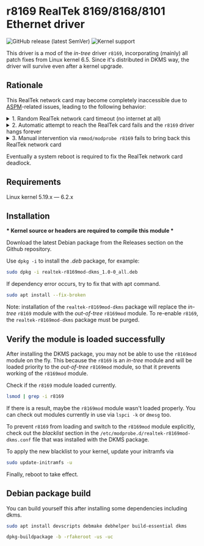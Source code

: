 # r8169 RealTek 8169/8168/8101 Ethernet driver

![GitHub release (latest SemVer)](https://img.shields.io/github/v/release/iusmac/realtek-r8169mod-dkms?sort=semver&style=for-the-badge&logo=hackthebox&color=blue&logoColor=aliceblue) ![Kernel support](https://img.shields.io/badge/5.19.x%20%E2%80%94%206.2.x-blue?style=for-the-badge&logo=linux&label=KERNEL&color=green)

This driver is a mod of the _in-tree_ driver `r8169`, incorporating (mainly) all patch fixes from Linux kernel 6.5. Since it's distributed in DKMS way, the driver will survive even after a kernel upgrade.

## Rationale

This RealTek network card may become completely inaccessible due to [ASPM](https://en.wikipedia.org/wiki/Active_State_Power_Management)-related issues, leading to the following behavior:
<details><summary>1. Random RealTek network card timeout (no internet at all)</summary>

```log
NETDEV WATCHDOG: eno1 (r8169): transmit queue 0 timed out
```

<details><summary>and a WATCHDOG warning (tl;dr)</summary>

```log
WARNING: CPU: 4 PID: 0 at net/sched/sch_generic.c:525 dev_watchdog+0x21f/0x230
Modules linked in: rfcomm xt_conntrack nft_chain_nat xt_MASQUERADE nf_nat nf_conntrack_netlink nf_conntrack nf_defrag_ipv6 nf_defrag_ipv4 xfrm_user xfrm_algo xt_addrtype nft_compat nf_tables nfnetlink br_netfilter bridge stp llc ccm nvidia_uvm(POE) overlay cmac algif_hash algif_skcipher af_alg bnep snd_hda_codec_realtek snd_hda_codec_generic ledtrig_audio zram intel_tcc_cooling x86_pkg_temp_thermal intel_powerclamp coretemp kvm_intel nvidia_drm(POE) nvidia_modeset(POE) snd_sof_pci_intel_cnl kvm irqbypass snd_sof_intel_hda_common crct10dif_pclmul polyval_clmulni polyval_generic soundwire_intel ghash_clmulni_intel sha512_ssse3 soundwire_generic_allocation aesni_intel crypto_simd cryptd soundwire_cadence snd_sof_intel_hda rapl nvidia(POE) binfmt_misc snd_sof_pci snd_sof_xtensa_dsp snd_sof snd_sof_utils rtw88_8822be snd_soc_hdac_hda rtw88_8822b snd_hda_ext_core rtw88_pci snd_soc_acpi_intel_match snd_soc_acpi rtw88_core soundwire_bus mei_pxp mei_hdcp intel_rapl_msr nls_iso8859_1
 intel_cstate snd_soc_core i915 snd_hda_codec_hdmi snd_compress ac97_bus mac80211 snd_pcm_dmaengine hp_wmi sparse_keymap platform_profile serio_raw intel_wmi_thunderbolt cmdlinepart wmi_bmof uvcvideo snd_hda_intel spi_nor videobuf2_vmalloc snd_intel_dspcfg snd_seq_midi videobuf2_memops snd_intel_sdw_acpi mtd videobuf2_v4l2 drm_buddy cfg80211 snd_seq_midi_event snd_hda_codec btusb ttm snd_rawmidi libarc4 videodev btrtl snd_hda_core ee1004 drm_display_helper input_leds snd_hwdep btbcm btintel snd_seq videobuf2_common btmtk cec snd_seq_device snd_pcm mc joydev snd_timer bluetooth processor_thermal_device_pci_legacy rc_core processor_thermal_device ecdh_generic snd hid_multitouch ecc processor_thermal_rfim mei_me mei processor_thermal_mbox drm_kms_helper processor_thermal_rapl ucsi_acpi i2c_algo_bit soundcore intel_rapl_common syscopyarea typec_ucsi sysfillrect sysimgblt int3403_thermal intel_soc_dts_iosf typec intel_pch_thermal int340x_thermal_zone int3400_thermal mac_hid
 acpi_thermal_rel hp_accel acpi_tad acpi_pad wireless_hotkey lis3lv02d sch_fq_codel msr parport_pc ppdev lp parport ramoops drm reed_solomon pstore_blk pstore_zone efi_pstore ip_tables x_tables autofs4 btrfs blake2b_generic xor raid6_pq libcrc32c hid_lenovo usbhid uas usb_storage hid_generic nvme i2c_i801 spi_intel_pci alcor crc32_pclmul i2c_smbus spi_intel r8169 intel_lpss_pci nvme_core ahci alcor_pci realtek intel_lpss nvme_common xhci_pci libahci idma64 xhci_pci_renesas i2c_hid_acpi i2c_hid hid video wmi pinctrl_cannonlake
CPU: 4 PID: 0 Comm: swapper/4 Tainted: P           OE      6.2.0-26-generic #26~22.04.1-Ubuntu
Hardware name: HP HP Pavilion Gaming Laptop 15-dk0xxx/85FC, BIOS F.33 07/16/2020
RIP: 0010:dev_watchdog+0x21f/0x230
Code: 00 e9 31 ff ff ff 4c 89 e7 c6 05 f5 a9 78 01 01 e8 c6 ff f7 ff 44 89 f1 4c 89 e6 48 c7 c7 08 30 a4 9e 48 89 c2 e8 31 0b 2c ff <0f> 0b e9 22 ff ff ff 66 2e 0f 1f 84 00 00 00 00 00 90 90 90 90 90
RSP: 0018:ffffb663c024ce70 EFLAGS: 00010246
RAX: 0000000000000000 RBX: ffff9788d4e344c8 RCX: 0000000000000000
RDX: 0000000000000000 RSI: 0000000000000000 RDI: 0000000000000000
RBP: ffffb663c024ce98 R08: 0000000000000000 R09: 0000000000000000
R10: 0000000000000000 R11: 0000000000000000 R12: ffff9788d4e34000
R13: ffff9788d4e3441c R14: 0000000000000000 R15: 0000000000000000
FS:  0000000000000000(0000) GS:ffff978a36500000(0000) knlGS:0000000000000000
CS:  0010 DS: 0000 ES: 0000 CR0: 0000000080050033
CR2: 00007fff88cae828 CR3: 000000021c810003 CR4: 00000000003706e0
Call Trace:
 <IRQ>
 ? __pfx_dev_watchdog+0x10/0x10
 call_timer_fn+0x29/0x160
 ? __pfx_dev_watchdog+0x10/0x10
 __run_timers.part.0+0x1fb/0x2b0
 ? ktime_get+0x43/0xc0
 ? __pfx_tick_sched_timer+0x10/0x10
 ? lapic_next_deadline+0x2c/0x50
 ? clockevents_program_event+0xb2/0x140
 run_timer_softirq+0x2a/0x60
 __do_softirq+0xda/0x330
 ? hrtimer_interrupt+0x12b/0x250
 __irq_exit_rcu+0xa2/0xd0
 irq_exit_rcu+0xe/0x20
 sysvec_apic_timer_interrupt+0x96/0xb0
 </IRQ>
 <TASK>
 asm_sysvec_apic_timer_interrupt+0x1b/0x20
RIP: 0010:cpuidle_enter_state+0xde/0x6f0
Code: a6 31 62 e8 b4 5f 45 ff 8b 53 04 49 89 c7 0f 1f 44 00 00 31 ff e8 72 3e 44 ff 80 7d d0 00 0f 85 e8 00 00 00 fb 0f 1f 44 00 00 <45> 85 f6 0f 88 0f 02 00 00 4d 63 ee 49 83 fd 09 0f 87 c4 04 00 00
RSP: 0018:ffffb663c015fe28 EFLAGS: 00000246
RAX: 0000000000000000 RBX: ffffd663bfd00000 RCX: 0000000000000000
RDX: 0000000000000004 RSI: 0000000000000000 RDI: 0000000000000000
RBP: ffffb663c015fe78 R08: 0000000000000000 R09: 0000000000000000
R10: 0000000000000000 R11: 0000000000000000 R12: ffffffff9f4c22c0
R13: 0000000000000008 R14: 0000000000000008 R15: 00000037353ef2ee
 ? cpuidle_enter_state+0xce/0x6f0
 cpuidle_enter+0x2e/0x50
 cpuidle_idle_call+0x14f/0x1e0
 do_idle+0x82/0x110
 cpu_startup_entry+0x20/0x30
 start_secondary+0x122/0x160
 secondary_startup_64_no_verify+0xe5/0xeb
 </TASK>
```
</details>
</details>

<details><summary>2. Automatic attempt to reach the RealTek card fails and the <code>r8169</code> driver hangs forever</summary>

```log
r8169 0000:03:00.0 eno1: rtl_chipcmd_cond == 1 (loop: 100, delay: 100).
r8169 0000:03:00.0 eno1: rtl_ephyar_cond == 1 (loop: 100, delay: 10).
r8169 0000:03:00.0 eno1: rtl_ephyar_cond == 1 (loop: 100, delay: 10).
r8169 0000:03:00.0 eno1: rtl_ephyar_cond == 1 (loop: 100, delay: 10).
r8169 0000:03:00.0 eno1: rtl_ephyar_cond == 1 (loop: 100, delay: 10).
r8169 0000:03:00.0 eno1: rtl_ephyar_cond == 1 (loop: 100, delay: 10).
r8169 0000:03:00.0 eno1: rtl_ephyar_cond == 1 (loop: 100, delay: 10).
r8169 0000:03:00.0 eno1: rtl_eriar_cond == 1 (loop: 100, delay: 100).
r8169 0000:03:00.0 eno1: rtl_eriar_cond == 1 (loop: 100, delay: 100).
r8169 0000:03:00.0 eno1: rtl_eriar_cond == 1 (loop: 100, delay: 100).
[...]
```
</details>

<details><summary>3. Manual intervention via <code>rmmod/modprobe r8169</code> fails to bring back this RealTek network card</summary>

```log
r8169 0000:03:00.0: Unable to change power state from D3cold to D0, device inaccessible
r8169 0000:03:00.0: Mem-Wr-Inval unavailable
r8169 0000:03:00.0: unknown chip XID fcf, contact r8169 maintainers (see MAINTAINERS file)
```
</details>

Eventually a system reboot is required to fix the RealTek network card deadlock.

## Requirements
Linux kernel 5.19.x — 6.2.x

## Installation

<b>* Kernel source or headers are required to compile this module *</b>

Download the latest Debian package from the Releases section on the Github repository.

Use `dpkg -i` to install the _.deb_ package, for example:

```bash
sudo dpkg -i realtek-r8169mod-dkms_1.0-0_all.deb
```

If dependency error occurs, try to fix that with apt command.

```bash
sudo apt install --fix-broken
```

Note: installation of the `realtek-r8169mod-dkms` package will replace the _in-tree_ `r8169` module with the _out-of-tree_ `r8169mod` module. To re-enable `r8169`, the `realtek-r8169mod-dkms` package must be purged.

## Verify the module is loaded successfully

After installing the DKMS package, you may not be able to use the `r8169mod` module on the fly. This because the `r8169` is an _in-tree_ module and will be loaded priority to the _out-of-tree_ `r8169mod` module, so that it prevents working of the `r8169mod` module.

Check if the `r8169` module loaded currently.

```bash
lsmod | grep -i r8169
```

If there is a result, maybe the `r8169mod` module wasn't loaded properly. You can check out modules currently in use via `lspci -k` or `dmesg` too.

To prevent `r8169` from loading and switch to the `r8169mod` module explicitly, check out the _blacklist_ section in the `/etc/modprobe.d/realtek-r8169mod-dkms.conf` file that was installed with the DKMS package.

To apply the new blacklist to your kernel, update your initramfs via 

```bash
sudo update-initramfs -u
```

Finally, reboot to take effect.

## Debian package build
You can build yourself this after installing some dependencies including dkms.

```bash
sudo apt install devscripts debmake debhelper build-essential dkms
```

```bash
dpkg-buildpackage -b -rfakeroot -us -uc
```
